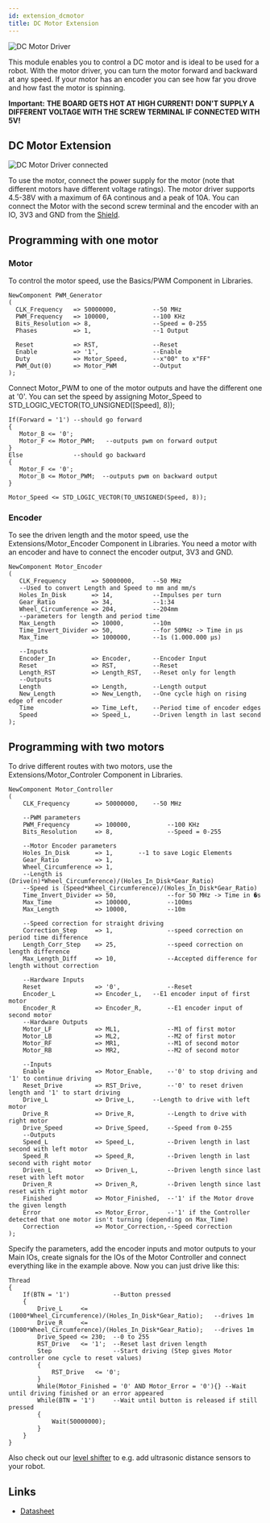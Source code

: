 ```yaml
---
id: extension_dcmotor
title: DC Motor Extension
---
```


![DC Motor Driver](/img/extensions/dcmotor/Items.png)

This module enables you to control a DC motor and is ideal to be used for a robot. With the motor driver, you can turn the motor forward and backward at any speed. If your motor has an encoder you can see how far you drove and how fast the motor is spinning.

**Important:**
**THE BOARD GETS HOT AT HIGH CURRENT!**
**DON'T SUPPLY A DIFFERENT VOLTAGE WITH THE SCREW TERMINAL IF CONNECTED WITH 5V!**

## DC Motor Extension
![DC Motor Driver connected](/img/extensions/dcmotor/Items1.PNG)

To use the motor, connect the power supply for the motor (note that different motors have different voltage ratings). The motor driver supports 4.5-38V with a maximum of 6A continous and a peak of 10A. You can connect the Motor with the second screw terminal and the encoder with an IO, 3V3 and GND from the [Shield](component_vhdpshield).

## Programming with one motor
### Motor
To control the motor speed, use the Basics/PWM Component in Libraries.

```vhdp
NewComponent PWM_Generator 
(
  CLK_Frequency   => 50000000,          --50 MHz
  PWM_Frequency   => 100000,            --100 KHz
  Bits_Resolution => 8,                 --Speed = 0-255
  Phases          => 1,                 --1 Output

  Reset           => RST,               --Reset
  Enable          => '1',               --Enable
  Duty            => Motor_Speed,       --x"00" to x"FF"
  PWM_Out(0)      => Motor_PWM          --Output
);
```

Connect Motor_PWM to one of the motor outputs and have the different one at '0'. You can set the speed by assigning Motor_Speed to STD_LOGIC_VECTOR(TO_UNSIGNED([Speed], 8));

```vhdp
If(Forward = '1') --should go forward
{
   Motor_B <= '0';
   Motor_F <= Motor_PWM;   --outputs pwm on forward output
}
Else              --should go backward
{
   Motor_F <= '0';
   Motor_B <= Motor_PWM;  --outputs pwm on backward output
}

Motor_Speed <= STD_LOGIC_VECTOR(TO_UNSIGNED(Speed, 8));
```

### Encoder
To see the driven length and the motor speed, use the Extensions/Motor_Encoder Component in Libraries.
You need a motor with an encoder and have to connect the encoder output, 3V3 and GND.

```vhdp
NewComponent Motor_Encoder 
(
   CLK_Frequency       => 50000000,     --50 MHz
   --Used to convert Length and Speed to mm and mm/s
   Holes_In_Disk       => 14,           --Impulses per turn
   Gear_Ratio          => 34,           --1:34
   Wheel_Circumference => 204,          --204mm
   --parameters for length and period time
   Max_Length          => 10000,        --10m
   Time_Invert_Divider => 50,           --for 50MHz -> Time in µs
   Max_Time            => 1000000,      --1s (1.000.000 µs)

   --Inputs
   Encoder_In          => Encoder,      --Encoder Input
   Reset               => RST,          --Reset
   Length_RST          => Length_RST,   --Reset only for length
   --Outputs
   Length              => Length,       --Length output
   New_Length          => New_Length,   --One cycle high on rising edge of encoder
   Time                => Time_Left,    --Period time of encoder edges
   Speed               => Speed_L,      --Driven length in last second
);
```

## Programming with two motors
To drive different routes with two motors, use the Extensions/Motor_Controler Component in Libraries.

```vhdp
NewComponent Motor_Controller 
(
    CLK_Frequency       => 50000000,	--50 MHz

    --PWM parameters
    PWM_Frequency       => 100000,          --100 KHz
    Bits_Resolution     => 8,               --Speed = 0-255

    --Motor Encoder parameters
    Holes_In_Disk       => 1,		--1 to save Logic Elements
    Gear_Ratio          => 1,		
    Wheel_Circumference => 1,			
    --Length is (Drive(n)*Wheel_Circumference)/(Holes_In_Disk*Gear_Ratio)
    --Speed is (Speed*Wheel_Circumference)/(Holes_In_Disk*Gear_Ratio)
    Time_Invert_Divider => 50,              --for 50 MHz -> Time in �s
    Max_Time            => 100000,          --100ms
    Max_Length          => 10000,           --10m

    --Speed correction for straight driving
    Correction_Step     => 1,               --speed correction on period time difference
    Length_Corr_Step    => 25,              --speed correction on length difference
    Max_Length_Diff     => 10,              --Accepted difference for length without correction
	
    --Hardware Inputs
    Reset               => '0',             --Reset
    Encoder_L           => Encoder_L,	--E1 encoder input of first motor
    Encoder_R           => Encoder_R,       --E1 encoder input of second motor
    --Hardware Outputs
    Motor_LF            => ML1,             --M1 of first motor
    Motor_LB            => ML2,             --M2 of first motor
    Motor_RF            => MR1,             --M1 of second motor
    Motor_RB            => MR2,             --M2 of second motor

    --Inputs
    Enable              => Motor_Enable,    --'0' to stop driving and '1' to continue driving
    Reset_Drive         => RST_Drive,       --'0' to reset driven length and '1' to start driving
    Drive_L             => Drive_L,		--Length to drive with left motor
    Drive_R             => Drive_R,         --Length to drive with right motor
    Drive_Speed         => Drive_Speed,     --Speed from 0-255
    --Outputs
    Speed_L             => Speed_L,         --Driven length in last second with left motor
    Speed_R             => Speed_R,         --Driven length in last second with right motor
    Driven_L            => Driven_L,        --Driven length since last reset with left motor
    Driven_R            => Driven_R,        --Driven length since last reset with right motor
    Finished            => Motor_Finished,  --'1' if the Motor drove the given length
    Error               => Motor_Error,     --'1' if the Controller detected that one motor isn't turning (depending on Max_Time)
    Correction          => Motor_Correction,--Speed correction
);
```

Specify the parameters, add the encoder inputs and motor outputs to your Main IOs, create signals for the IOs of the Motor Controller and connect everything like in the example above. Now you can just drive like this:

```vhdp
Thread
{
    If(BTN = '1')            --Button pressed
    {
        Drive_L     <= (1000*Wheel_Circumference)/(Holes_In_Disk*Gear_Ratio);	--drives 1m
        Drive_R     <= (1000*Wheel_Circumference)/(Holes_In_Disk*Gear_Ratio);	--drives 1m
        Drive_Speed <= 230;  --0 to 255
        RST_Drive   <= '1';  --Reset last driven length
        Step                 --Start driving (Step gives Motor controller one cycle to reset values)
        {
            RST_Drive   <= '0';
        }
        While(Motor_Finished = '0' AND Motor_Error = '0'){} --Wait until driving finished or an error appeared 
        While(BTN = '1')     --Wait until button is released if still pressed
        {
            Wait(50000000);
        }
    }
}
```

Also check out our [level shifter](/docs/extension_levelshifter)
 to e.g. add ultrasonic distance sensors to your robot.

 ## Links
* <a href="http://www.ti.com/lit/ds/symlink/drv8871.pdf" target="_blank">Datasheet</a>
